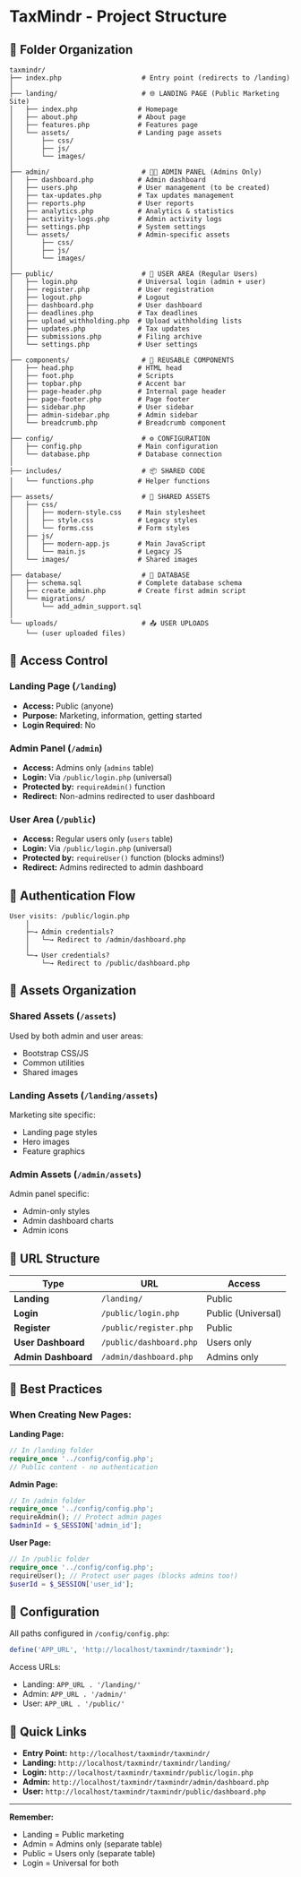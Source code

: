 # TaxMindr - Project Structure

## 📁 Folder Organization

```
taxmindr/
├── index.php                    # Entry point (redirects to /landing)
│
├── landing/                     # 🌐 LANDING PAGE (Public Marketing Site)
│   ├── index.php               # Homepage
│   ├── about.php               # About page
│   ├── features.php            # Features page
│   └── assets/                 # Landing page assets
│       ├── css/
│       ├── js/
│       └── images/
│
├── admin/                       # 👨‍💼 ADMIN PANEL (Admins Only)
│   ├── dashboard.php           # Admin dashboard
│   ├── users.php               # User management (to be created)
│   ├── tax-updates.php         # Tax updates management
│   ├── reports.php             # User reports
│   ├── analytics.php           # Analytics & statistics
│   ├── activity-logs.php       # Admin activity logs
│   ├── settings.php            # System settings
│   └── assets/                 # Admin-specific assets
│       ├── css/
│       ├── js/
│       └── images/
│
├── public/                      # 👤 USER AREA (Regular Users)
│   ├── login.php               # Universal login (admin + user)
│   ├── register.php            # User registration
│   ├── logout.php              # Logout
│   ├── dashboard.php           # User dashboard
│   ├── deadlines.php           # Tax deadlines
│   ├── upload_withholding.php  # Upload withholding lists
│   ├── updates.php             # Tax updates
│   ├── submissions.php         # Filing archive
│   └── settings.php            # User settings
│
├── components/                  # 🧩 REUSABLE COMPONENTS
│   ├── head.php                # HTML head
│   ├── foot.php                # Scripts
│   ├── topbar.php              # Accent bar
│   ├── page-header.php         # Internal page header
│   ├── page-footer.php         # Page footer
│   ├── sidebar.php             # User sidebar
│   ├── admin-sidebar.php       # Admin sidebar
│   └── breadcrumb.php          # Breadcrumb component
│
├── config/                      # ⚙️ CONFIGURATION
│   ├── config.php              # Main configuration
│   └── database.php            # Database connection
│
├── includes/                    # 📦 SHARED CODE
│   └── functions.php           # Helper functions
│
├── assets/                      # 🎨 SHARED ASSETS
│   ├── css/
│   │   ├── modern-style.css    # Main stylesheet
│   │   ├── style.css           # Legacy styles
│   │   └── forms.css           # Form styles
│   ├── js/
│   │   ├── modern-app.js       # Main JavaScript
│   │   └── main.js             # Legacy JS
│   └── images/                 # Shared images
│
├── database/                    # 💾 DATABASE
│   ├── schema.sql              # Complete database schema
│   ├── create_admin.php        # Create first admin script
│   └── migrations/
│       └── add_admin_support.sql
│
└── uploads/                     # 📤 USER UPLOADS
    └── (user uploaded files)
```

## 🎯 Access Control

### Landing Page (`/landing`)
- **Access:** Public (anyone)
- **Purpose:** Marketing, information, getting started
- **Login Required:** No

### Admin Panel (`/admin`)
- **Access:** Admins only (`admins` table)
- **Login:** Via `/public/login.php` (universal)
- **Protected by:** `requireAdmin()` function
- **Redirect:** Non-admins redirected to user dashboard

### User Area (`/public`)
- **Access:** Regular users only (`users` table)
- **Login:** Via `/public/login.php` (universal)
- **Protected by:** `requireUser()` function (blocks admins!)
- **Redirect:** Admins redirected to admin dashboard

## 🔐 Authentication Flow

```
User visits: /public/login.php
    │
    ├─→ Admin credentials?
    │   └─→ Redirect to /admin/dashboard.php
    │
    └─→ User credentials?
        └─→ Redirect to /public/dashboard.php
```

## 📂 Assets Organization

### Shared Assets (`/assets`)
Used by both admin and user areas:
- Bootstrap CSS/JS
- Common utilities
- Shared images

### Landing Assets (`/landing/assets`)
Marketing site specific:
- Landing page styles
- Hero images
- Feature graphics

### Admin Assets (`/admin/assets`)
Admin panel specific:
- Admin-only styles
- Admin dashboard charts
- Admin icons

## 🚀 URL Structure

| Type | URL | Access |
|------|-----|--------|
| **Landing** | `/landing/` | Public |
| **Login** | `/public/login.php` | Public (Universal) |
| **Register** | `/public/register.php` | Public |
| **User Dashboard** | `/public/dashboard.php` | Users only |
| **Admin Dashboard** | `/admin/dashboard.php` | Admins only |

## 📝 Best Practices

### When Creating New Pages:

**Landing Page:**
```php
// In /landing folder
require_once '../config/config.php';
// Public content - no authentication
```

**Admin Page:**
```php
// In /admin folder
require_once '../config/config.php';
requireAdmin(); // Protect admin pages
$adminId = $_SESSION['admin_id'];
```

**User Page:**
```php
// In /public folder
require_once '../config/config.php';
requireUser(); // Protect user pages (blocks admins too!)
$userId = $_SESSION['user_id'];
```

## 🔧 Configuration

All paths configured in `/config/config.php`:
```php
define('APP_URL', 'http://localhost/taxmindr/taxmindr');
```

Access URLs:
- Landing: `APP_URL . '/landing/'`
- Admin: `APP_URL . '/admin/'`
- User: `APP_URL . '/public/'`

## 📌 Quick Links

- **Entry Point:** `http://localhost/taxmindr/taxmindr/`
- **Landing:** `http://localhost/taxmindr/taxmindr/landing/`
- **Login:** `http://localhost/taxmindr/taxmindr/public/login.php`
- **Admin:** `http://localhost/taxmindr/taxmindr/admin/dashboard.php`
- **User:** `http://localhost/taxmindr/taxmindr/public/dashboard.php`

---

**Remember:** 
- Landing = Public marketing
- Admin = Admins only (separate table)
- Public = Users only (separate table)
- Login = Universal for both
